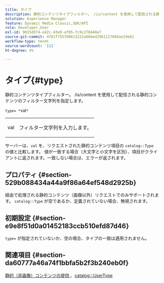 ```yaml
---
title: タイプ
description: 静的コンテンツタイプフィルター。 /is/content を使用して配信される静的コンテンツのフィルター文字列を指定します。
solution: Experience Manager
feature: Dynamic Media Classic,SDK/API
role: Developer,User
exl-id: 9015d5f4-e42c-43e0-af85-fc9c278448e7
source-git-commit: 4f81f755789613222a66bed2961117604ae19e62
workflow-type: tm+mt
source-wordcount: '111'
ht-degree: 4%

---
```


# タイプ{#type}

静的コンテンツタイプフィルター。 /is/content を使用して配信される静的コンテンツのフィルター文字列を指定します。

`type= *`val`*`

<table id="simpletable_B66354A826434A678F3DBC686A0F1436"> 
 <tr class="strow"> 
  <td class="stentry"> <p><span class="varname"> val</span> </p> </td> 
  <td class="stentry"> <p>フィルター文字列を入力します。 </p></td> 
 </tr> 
</table>

サーバーは、`val` を、リクエストされた静的コンテンツ項目の `catalog::Type` の値と比較します。 値が一致する場合（大文字と小文字を区別）、項目がクライアントに返されます。一致しない場合は、エラーが返されます。

## プロパティ {#section-529b088434a44a9f86a64ef548d2925b}

経由で処理される静的コンテンツ（画像以外）リクエストでのみサポートされます。 `catalog::Type` が空であるか、定義されていない場合、無視されます。

## 初期設定 {#section-e9e8f51d0a01452183ccb510efd87d46}

`type=` が指定されていないか、空の場合、タイプの一致は適用されません。

## 関連項目 {#section-da60777a46a74f1bbfa5b2f3b240eb0f}

[&#x200B; 静的（非画像）コンテンツの提供 &#x200B;](../../../../../is-api/http-ref/image-serving-api-ref/c-http-protocol-reference/c-syntax-and-features/r-serving-static-non-image-content.md#reference-cbe50e697fdf4c7bbb0084f98b7739da)、[catalog:::UserType](/help/aem-is-ir-api/is-api/image-catalog/image-serving-api-ref/c-image-catalog-reference/c-image-svg-data-reference/c-image-data-reference/r-usertype-cat.md)
